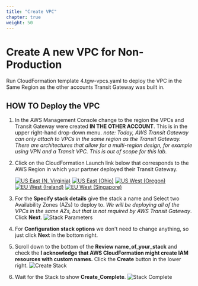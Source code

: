 ```yaml
---
title: "Create VPC"
chapter: true
weight: 50
---
```


# Create A new VPC for Non-Production

Run CloudFormation template 4.tgw-vpcs.yaml to deploy the VPC in the Same Region as the other accounts Transit Gateway was built in.

## HOW TO Deploy the VPC

1. In the AWS Management Console change to the region the VPCs and Transit Gateway were created **IN THE OTHER ACCOUNT**. This is in the upper right-hand drop-down menu. _note: Today, AWS Transit Gateway can only attach to VPCs in the same region as the Transit Gateway. There are architectures that allow for a multi-region design, for example using VPN and a Transit VPC. This is out of scope for this lab._

1. Click on the CloudFormation Launch link below that corresponds to the AWS Region in which your partner deployed their Transit Gateway.

   [![US East (N. Virginia)](https://samdengler.github.io/cloudformation-launch-stack-button-svg/images/us-east-1.svg)](https://console.aws.amazon.com/cloudformation/home?region=us-east-1#/stacks/create/review?stackName=tgw1-dns&templateURL=https://s3.amazonaws.co{{<codebucket>}}/4.tgw-vpc-cross.yaml&param_AvailabilityZoneA=us-east-1a&param_AvailabilityZoneB=us-east-1b)
   [![US East (Ohio)](https://samdengler.github.io/cloudformation-launch-stack-button-svg/images/us-east-2.svg)](https://console.aws.amazon.com/cloudformation/home?region=us-east-2#/stacks/create/review?stackName=tgw1-dns&templateURL=https://s3.amazonaws.com/{{<codebucket>}}/4.tgw-vpc-cross.yaml&param_AvailabilityZoneA=us-east-2a&param_AvailabilityZoneB=us-east-2b)
   [![US West (Oregon)](https://samdengler.github.io/cloudformation-launch-stack-button-svg/images/us-west-2.svg)](https://console.aws.amazon.com/cloudformation/home?region=us-west-2#/stacks/create/review?stackName=tgw1-dns&templateURL=https://s3.amazonaws.com/{{<codebucket>}}/4.tgw-vpc-cross.yaml&param_AvailabilityZoneA=us-west-2a&param_AvailabilityZoneB=us-west-2b)
   [![EU West (Ireland)](https://samdengler.github.io/cloudformation-launch-stack-button-svg/images/eu-west-1.svg)](https://console.aws.amazon.com/cloudformation/home?region=eu-west-1#/stacks/create/review?stackName=tgw1-dns&templateURL=https://s3.amazonaws.com/{{<codebucket>}}/4.tgw-vpc-cross.yaml&param_AvailabilityZoneA=eu-west-1a&param_AvailabilityZoneB=eu-west-1b)
   [![EU West (Singapore)](https://samdengler.github.io/cloudformation-launch-stack-button-svg/images/ap-southeast-1.svg)](https://console.aws.amazon.com/cloudformation/home?region=ap-southeast-1#/stacks/create/review?stackName=tgw1-dns&templateURL=https://s3.amazonaws.com/{{<codebucket>}}/4.tgw-vpc-cross.yaml&param_AvailabilityZoneA=ap-southeast-1a&param_AvailabilityZoneB=ap-southeast-1b)

1. For the **Specify stack details** give the stack a name and Select two Availability Zones (AZs) to deploy to. _We will be deploying all of the VPCs in the same AZs, but that is not required by AWS Transit Gateway_. Click **Next**.
   ![Stack Parameters](../images/createStack-CROSSparameters.png)

1. For **Configuration stack options** we don't need to change anything, so just click **Next** in the bottom right.

1. Scroll down to the bottom of the **Review name_of_your_stack** and check the **I acknowledge that AWS CloudFormation might create IAM resources with custom names.** Click the **Create** button in the lower right.
   ![Create Stack](../images/createStack-VPCiam.png)

1. Wait for the Stack to show **Create_Complete**.
   ![Stack Complete](../images/createStack-CROSScomplete.png)
